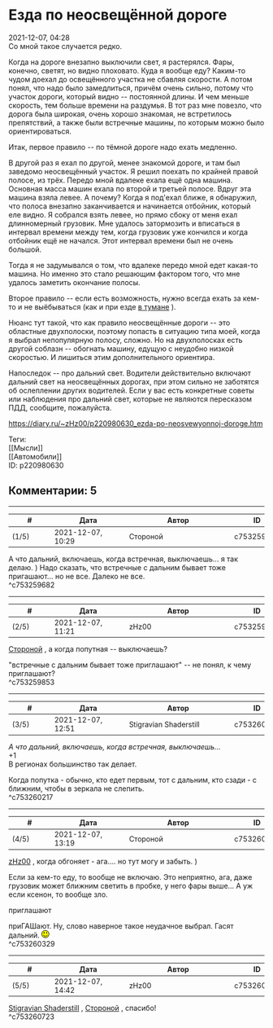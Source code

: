 Езда по неосвещённой дороге
===========================

  
2021-12-07, 04:28  
 Со мной такое случается редко.   
   
 Когда на дороге внезапно выключили свет, я растерялся. Фары, конечно, светят, но видно плоховато. Куда я вообще еду? Каким-то чудом доехал до освещённого участка не сбавляя скорости. А потом понял, что надо было замедлиться, причём очень сильно, потому что участок дороги, который видно -- постоянной длины. И чем меньше скорость, тем больше времени на раздумья. В тот раз мне повезло, что дорога была широкая, очень хорошо знакомая, не встретилось препятствий, а также были встречные машины, по которым можно было ориентироваться.   
   
 Итак, первое правило -- по тёмной дороге надо ехать медленно.   
   
 В другой раз я ехал по другой, менее знакомой дороге, и там был заведомо неосвещённый участок. Я решил поехать по крайней правой полосе, из трёх. Передо мной вдалеке ехала ещё одна машина. Основная масса машин ехала по второй и третьей полосе. Вдруг эта машина взяла левее. А почему? Когда я под'ехал ближе, я обнаружил, что полоса внезапно заканчивается и начинается отбойник, который еле видно. Я собрался взять левее, но прямо сбоку от меня ехал длинномерный грузовик. Мне удалось затормозить и вписаться в интервал времени между тем, когда грузовик уже кончился и когда отбойник ещё не начался. Этот интервал времени был не очень большой.   
   
 Тогда я не задумывался о том, что вдалеке передо мной едет какая-то машина. Но именно это стало решающим фактором того, что мне удалось заметить окончание полосы.   
   
 Второе правило -- если есть возможность, нужно всегда ехать за кем-то и не выёбываться (как и при езде  [в тумане](Про%20туман)  ).   
   
 Нюанс тут такой, что как правило неосвещённые дороги -- это областные двухполоски, поэтому попасть в ситуацию типа моей, когда я выбрал непопулярную полосу, сложно. Но на двухполосках есть другой соблазн -- обогнать машину, едущую с неудобно низкой скоростью. И лишиться этим дополнительного ориентира.   
   
 Напоследок -- про дальний свет. Водители действительно включают дальний свет на неосвещённых дорогах, при этом сильно не заботятся об ослеплении других водителей. Если у вас есть конкретные советы или наблюдения про дальний свет, которые не являются пересказом ПДД, сообщите, пожалуйста.   
  
<https://diary.ru/~zHz00/p220980630_ezda-po-neosvewyonnoj-doroge.htm>  
  
Теги:  
[[Мысли]]  
[[Автомобили]]  
ID: p220980630  


Комментарии: 5
--------------

  


---



|         #         |              Дата              |                     Автор                     |           ID           |
| --- | --- | --- | --- |
| (1/5) | 2021-12-07, 10:29 | Стороной | c753259682 |

  
 А что дальний, включаешь, когда встречная, выключаешь... я так делаю. ) Надо сказать, что встречные с дальним бывает тоже пригашают... но не все. Далеко не все.   
 ^c753259682

---



|         #         |              Дата              |                     Автор                     |           ID           |
| --- | --- | --- | --- |
| (2/5) | 2021-12-07, 11:21 | zHz00 | c753259853 |

  
  [Стороной](https://1047.diary.ru "Арфы нет - возьмите бубен!")  , а когда попутная -- выключаешь?   
   
 "встречные с дальним бывает тоже приглашают" -- не понял, к чему приглашают?   
 ^c753259853

---



|         #         |              Дата              |                     Автор                     |           ID           |
| --- | --- | --- | --- |
| (3/5) | 2021-12-07, 12:51 | Stigravian Shaderstill | c753260217 |

  
  *А что дальний, включаешь, когда встречная, выключаешь...*    
 +1   
 В регионах большинство так делает.   
   
 Когда попутка - обычно, кто едет первым, тот с дальним, кто сзади - с ближним, чтобы в зеркала не слепить.   
 ^c753260217

---



|         #         |              Дата              |                     Автор                     |           ID           |
| --- | --- | --- | --- |
| (4/5) | 2021-12-07, 13:19 | Стороной | c753260329 |

  
  [zHz00](https://zHz00.diary.ru "Untitled")  , когда обгоняет - ага.... но тут могу и забыть. )   
   
 Если за кем-то еду, то вообще не включаю. Это неприятно, ага, даже грузовик может ближним светить в пробке, у него фары выше... А уж если ксенон, то вообще зло.   
   
  приглашают    
   
 приГАШают. Ну, слово наверное такое неудачное выбрал. Гасят дальний. ![:)](pics/3.gif)   
 ^c753260329

---



|         #         |              Дата              |                     Автор                     |           ID           |
| --- | --- | --- | --- |
| (5/5) | 2021-12-07, 14:42 | zHz00 | c753260723 |

  
  [Stigravian Shaderstill](https://stigravian.diary.ru "Science, Death, Rock-n-Roll")  ,  [Стороной](https://1047.diary.ru "Арфы нет - возьмите бубен!")  , спасибо!   
 ^c753260723